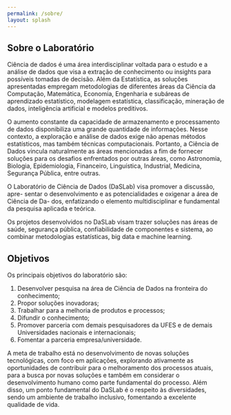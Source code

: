 ```yaml
---
permalink: /sobre/
layout: splash
---
```


## Sobre o Laboratório

Ciência de dados é uma área interdisciplinar voltada para o estudo e a análise de
dados que visa a extração de conhecimento ou insights para possı́veis tomadas de
decisão. Além da Estatı́stica, as soluções apresentadas empregam metodologias de
diferentes áreas da Ciência da Computação, Matemática, Economia, Engenharia e
subáreas de aprendizado estatı́stico, modelagem estatı́stica, classificação, mineração de dados, inteligência artificial e modelos preditivos.

O aumento constante da capacidade de armazenamento e processamento de dados disponibiliza uma grande quantidade de informações. Nesse contexto, a exploração e análise de dados exige não apenas métodos estatı́sticos, mas também técnicas computacionais. Portanto, a Ciência de Dados vincula naturalmente as áreas mencionadas a fim de fornecer soluções para os desafios enfrentados por outras áreas, como Astronomia, Biologia, Epidemiologia, Financeiro, Linguı́stica, Industrial, Medicina, Segurança Pública, entre outras.

O Laboratório de Ciência de Dados (DaSLab) visa promover a discussão, apre-
sentar o desenvolvimento e as potencialidades e oxigenar a área de Ciência de Da-
dos, enfatizando o elemento multidisciplinar e fundamental da pesquisa aplicada e
teórica. 

Os projetos desenvolvidos no DaSLab visam trazer soluções nas áreas de saúde, segurança pública, confiabilidade de componentes e sistema, ao combinar metodologias estatı́sticas, big data e machine learning.

## Objetivos

Os principais objetivos do laboratório são:

1. Desenvolver pesquisa na área de Ciência de Dados na fronteira do conhecimento;
2. Propor soluções inovadoras;
3. Trabalhar para a melhoria de produtos e processos;
4. Difundir o conhecimento;
5. Promover parceria com demais pesquisadores da UFES e de demais Universidades nacionais e internacionais;
6. Fomentar a parceria empresa/universidade.

A meta de trabalho está no desenvolvimento de novas soluções tecnológicas, com
foco em aplicações, explorando ativamente as oportunidades de contribuir para o
melhoramento dos processos atuais, para a busca por novas soluções e também em
considerar o desenvolvimento humano como parte fundamental do processo. Além
disso, um ponto fundamental do DaSLab é o respeito às diversidades, sendo um
ambiente de trabalho inclusivo, fomentando a excelente qualidade de vida.

